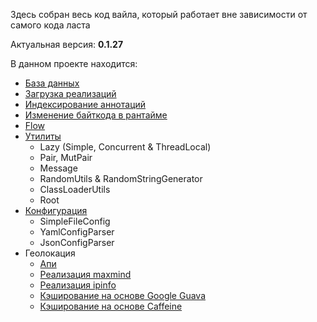Здесь собран весь код вайла, который работает вне зависимости от самого кода ласта

Актуальная версия:
**0.1.27**

В данном проекте находится:

- [База данных](sql)
- [Загрузка реализаций](impl)
- [Индексирование аннотаций](annotation-index)
- [Изменение байткода в рантайме](asm-patcher)
- [Flow](flow)
- [Утилиты](util)
    - Lazy (Simple, Concurrent & ThreadLocal)
    - Pair, MutPair
    - Message
    - RandomUtils & RandomStringGenerator
    - ClassLoaderUtils
    - Root
- [Конфигурация](config)
    - SimpleFileConfig
    - YamlConfigParser
    - JsonConfigParser
- Геолокация
    - [Апи](geo-api)
    - [Реализация maxmind](geo-maxmind-impl)
    - [Реализация ipinfo](geo-ipinfo-impl)
    - [Кэширование на основе Google Guava](geo-cache-guava)
    - [Кэширование на основе Caffeine](geo-cache-caffeine)